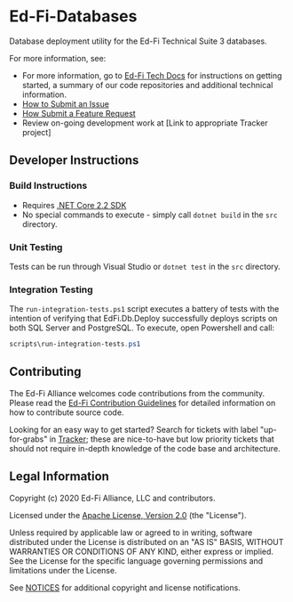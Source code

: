 # Ed-Fi-Databases

Database deployment utility for the Ed-Fi Technical Suite 3 databases.

For more information, see:

* For more information, go to [Ed-Fi Tech Docs](https://techdocs.ed-fi.org/) for instructions on getting started, a summary of our code repositories and additional technical information.
* [How to Submit an Issue](https://techdocs.ed-fi.org/display/ETKB/How+To%3A+Submit+an+Issue)
* [How Submit a Feature Request](https://techdocs.ed-fi.org/display/ETKB/How+To%3A+Submit+a+Feature+Request)
* Review on-going development work at [Link to appropriate Tracker project]

## Developer Instructions

### Build Instructions

- Requires [.NET Core 2.2 SDK](https://dotnet.microsoft.com/download)
- No special commands to execute - simply call `dotnet build` in the `src`
  directory.

### Unit Testing

Tests can be run through Visual Studio or `dotnet test` in the `src` directory.

### Integration Testing

The `run-integration-tests.ps1` script executes a battery of tests with the
intention of verifying that EdFi.Db.Deploy successfully deploys scripts on both
SQL Server and PostgreSQL. To execute, open Powershell and call:

```powershell
scripts\run-integration-tests.ps1
```

## Contributing

The Ed-Fi Alliance welcomes code contributions from the community. Please read
the [Ed-Fi Contribution
Guidelines](https://techdocs.ed-fi.org/display/ETKB/Code+Contribution+Guidelines)
for detailed information on how to contribute source code.

Looking for an easy way to get started? Search for tickets with label
"up-for-grabs" in [Tracker](https://tracker.ed-fi.org/issues/?filter=14105); these are nice-to-have but low priority tickets that should not
require in-depth knowledge of the code base and architecture.

## Legal Information

Copyright (c) 2020 Ed-Fi Alliance, LLC and contributors.

Licensed under the [Apache License, Version 2.0](LICENSE) (the "License").

Unless required by applicable law or agreed to in writing, software
distributed under the License is distributed on an "AS IS" BASIS,
WITHOUT WARRANTIES OR CONDITIONS OF ANY KIND, either express or implied.
See the License for the specific language governing permissions and
limitations under the License.

See [NOTICES](NOTICES.md) for additional copyright and license notifications.
